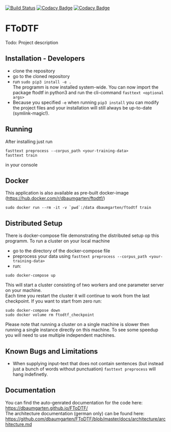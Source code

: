 [![Build Status](https://travis-ci.org/dbaumgarten/FToDTF.svg?branch=master)](https://travis-ci.org/dbaumgarten/FToDTF)
[![Codacy Badge](https://api.codacy.com/project/badge/Coverage/3872f2d4f965425ea150abd921027f4c)](https://www.codacy.com/app/incognym/FToDTF?utm_source=github.com&utm_medium=referral&utm_content=dbaumgarten/FToDTF&utm_campaign=Badge_Coverage)
[![Codacy Badge](https://api.codacy.com/project/badge/Grade/3872f2d4f965425ea150abd921027f4c)](https://www.codacy.com/app/incognym/FToDTF?utm_source=github.com&amp;utm_medium=referral&amp;utm_content=dbaumgarten/FToDTF&amp;utm_campaign=Badge_Grade)
# FToDTF

Todo: Project description

## Installation - Developers
- clone the repository
- go to the cloned repository
- run ```sudo pip3 install -e .```  
The programm is now installed system-wide. You can now import the package ftodtf in python3 and run the cli-command ```fasttext <optional args>```
- Because you specified ```-e``` when running ```pip3 install``` you can modify the project files and your installation will still always be up-to-date (symlink-magic!).

## Running
After installing just run  
```
fasttext preprocess --corpus_path <your-training-data>
fasttext train
```  
in your console

## Docker
This application is also available as pre-built docker-image (https://hub.docker.com/r/dbaumgarten/ftodtf/)
```
sudo docker run --rm -it -v `pwd`:/data dbaumgarten/ftodtf train
```

## Distributed Setup
There is docker-compose file demonstrating the distributed setup op this programm. To run a cluster on your local machine 
- go to the directory of the docker-compose file
- preprocess your data using `fasttext preprocess --corpus_path <your-training-data>`
- run:
```
sudo docker-compose up
```
This will start a cluster consisting of two workers and one parameter server on your machine.  
Each time you restart the cluster it will continue to work from the last checkpoint. If you want to start from zero run:
```
sudo docker-compose down
sudo docker volume rm ftodtf_checkpoint
```
Please note that running a cluster on a single machine is slower then running a single instance directly on this machine. To see some speedup you will need to use multiple independent machines.

## Known Bugs and Limitations
- When supplying input-text that does not contain sentences (but instead just a bunch of words without punctuation) ```fasttext preprocess``` will hang indefinetly.

## Documentation
You can find the auto-genrated documentation for the code here: https://dbaumgarten.github.io/FToDTF/  
The architecture documentation (german only) can be found here: https://github.com/dbaumgarten/FToDTF/blob/master/docs/architecture/architecture.md